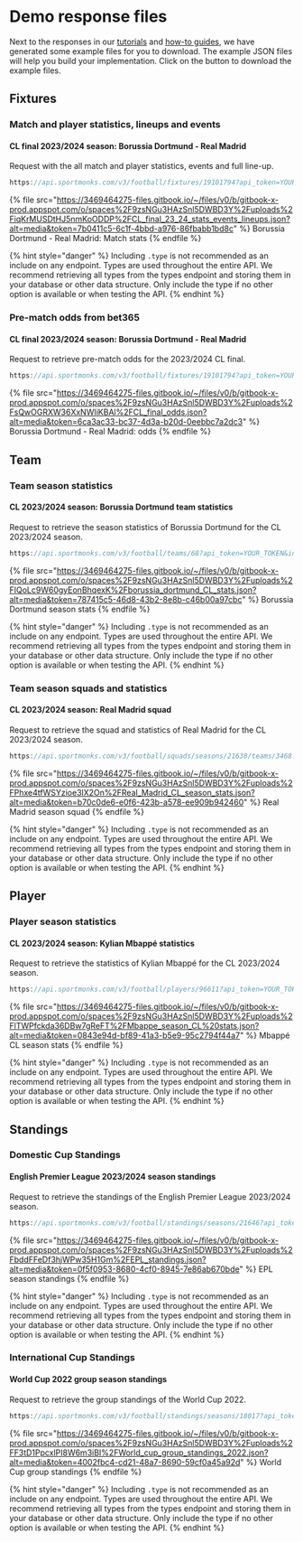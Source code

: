 # Demo response files

Next to the responses in our [tutorials](../tutorials-and-guides/tutorials) and [how-to guides](../tutorials-and-guides), we have generated some example files for you to download. The example JSON files will help you build your implementation. Click on the button to download the example files.

## **Fixtures**

### **Match and player statistics, lineups and events**

#### **CL final 2023/2024 season:** Borussia Dortmund **- Real Madrid**&#x20;

Request with the all match and player statistics, events and full line-up.

```javascript
https://api.sportmonks.com/v3/football/fixtures/19101794?api_token=YOUR_TOKEN&include=statistics.type;lineups.details.type;events.type
```

{% file src="https://3469464275-files.gitbook.io/~/files/v0/b/gitbook-x-prod.appspot.com/o/spaces%2F9zsNGu3HAzSnl5DWBD3Y%2Fuploads%2FiqKrMUSDtHJ5nmKoODDP%2FCL_final_23_24_stats_events_lineups.json?alt=media&token=7b0411c5-6c1f-4bbd-a976-86fbabb1bd8c" %}
Borussia Dortmund - Real Madrid: Match stats
{% endfile %}

{% hint style="danger" %}
Including `.type` is not recommended as an include on any endpoint. Types are used throughout the entire API. We recommend retrieving all types from the types endpoint and storing them in your database or other data structure. Only include the type if no other option is available or when testing the API.
{% endhint %}

### **Pre-match odds from bet365**

#### **CL final 2023/2024 season: Borussia Dortmund - Real Madrid**&#x20;

Request to retrieve pre-match odds for the 2023/2024 CL final.&#x20;

```javascript
https://api.sportmonks.com/v3/football/fixtures/19101794?api_token=YOUR_TOKEN&include=odds&filters=bookmakers:23
```

{% file src="https://3469464275-files.gitbook.io/~/files/v0/b/gitbook-x-prod.appspot.com/o/spaces%2F9zsNGu3HAzSnl5DWBD3Y%2Fuploads%2FsQwOGRXW36XxNWIiKBAl%2FCL_final_odds.json?alt=media&token=6ca3ac33-bc37-4d3a-b20d-0eebbc7a2dc3" %}
Borussia Dortmund - Real Madrid: odds
{% endfile %}

## **Team**

### **Team season statistics**

#### **CL 2023/2024 season: Borussia Dortmund team statistics**

Request to retrieve the season statistics of Borussia Dortmund for the CL 2023/2024 season.&#x20;

```javascript
https://api.sportmonks.com/v3/football/teams/68?api_token=YOUR_TOKEN&include=statistics.details.type&filters=teamStatisticSeasons:21638
```

{% file src="https://3469464275-files.gitbook.io/~/files/v0/b/gitbook-x-prod.appspot.com/o/spaces%2F9zsNGu3HAzSnl5DWBD3Y%2Fuploads%2FIQoLc9W60gyEonBhqexK%2Fborussia_dortmund_CL_stats.json?alt=media&token=787415c5-46d8-43b2-8e8b-c46b00a97cbc" %}
Borussia Dortmund season stats
{% endfile %}

{% hint style="danger" %}
Including `.type` is not recommended as an include on any endpoint. Types are used throughout the entire API. We recommend retrieving all types from the types endpoint and storing them in your database or other data structure. Only include the type if no other option is available or when testing the API.
{% endhint %}

### **Team season squads and statistics**

#### **CL 2023/2024 season: Real Madrid squad**

Request to retrieve the squad and statistics of Real Madrid for the CL 2023/2024 season.&#x20;

```javascript
https://api.sportmonks.com/v3/football/squads/seasons/21638/teams/3468?api_token=YOUR_TOKEN&include=player;details.type
```

{% file src="https://3469464275-files.gitbook.io/~/files/v0/b/gitbook-x-prod.appspot.com/o/spaces%2F9zsNGu3HAzSnl5DWBD3Y%2Fuploads%2FPhxe4tfWSYzioe3lX2On%2FReal_Madrid_CL_season_stats.json?alt=media&token=b70c0de6-e0f6-423b-a578-ee909b942460" %}
Real Madrid season squad
{% endfile %}

{% hint style="danger" %}
Including `.type` is not recommended as an include on any endpoint. Types are used throughout the entire API. We recommend retrieving all types from the types endpoint and storing them in your database or other data structure. Only include the type if no other option is available or when testing the API.
{% endhint %}

## **Player**

### **Player season statistics**

#### **CL 2023/2024 season: Kylian Mbappé statistics**

Request to retrieve the statistics of Kylian Mbappé for the CL 2023/2024 season.&#x20;

```javascript
https://api.sportmonks.com/v3/football/players/96611?api_token=YOUR_TOKEN&include=statistics.details.type&filters=playerStatisticSeasons:21638
```

{% file src="https://3469464275-files.gitbook.io/~/files/v0/b/gitbook-x-prod.appspot.com/o/spaces%2F9zsNGu3HAzSnl5DWBD3Y%2Fuploads%2FlTWPfckda36DBw7gReFT%2FMbappe_season_CL%20stats.json?alt=media&token=0843e94d-bf89-41a3-b5e9-95c2794f44a7" %}
Mbappé CL season stats
{% endfile %}

{% hint style="danger" %}
Including `.type` is not recommended as an include on any endpoint. Types are used throughout the entire API. We recommend retrieving all types from the types endpoint and storing them in your database or other data structure. Only include the type if no other option is available or when testing the API.
{% endhint %}

## **Standings**

### **Domestic Cup Standings**

#### **English Premier League 2023/2024 season standings**

Request to retrieve the standings of the English Premier League 2023/2024 season.

```javascript
https://api.sportmonks.com/v3/football/standings/seasons/21646?api_token=YOUR_TOKEN&include=participant;rule;details.type
```

{% file src="https://3469464275-files.gitbook.io/~/files/v0/b/gitbook-x-prod.appspot.com/o/spaces%2F9zsNGu3HAzSnl5DWBD3Y%2Fuploads%2FbddFFeDf3hjWPw35H1Gm%2FEPL_standings.json?alt=media&token=0f5f0953-8680-4cf0-8945-7e86ab670bde" %}
EPL season standings
{% endfile %}

{% hint style="danger" %}
Including `.type` is not recommended as an include on any endpoint. Types are used throughout the entire API. We recommend retrieving all types from the types endpoint and storing them in your database or other data structure. Only include the type if no other option is available or when testing the API.
{% endhint %}

### **International Cup Standings**

#### **World Cup 2022 group season standings**

Request to retrieve the group standings of the World Cup 2022.

```javascript
https://api.sportmonks.com/v3/football/standings/seasons/18017?api_token=YOUR_TOKEN&include=participant;rule;details.type
```

{% file src="https://3469464275-files.gitbook.io/~/files/v0/b/gitbook-x-prod.appspot.com/o/spaces%2F9zsNGu3HAzSnl5DWBD3Y%2Fuploads%2FF3tD1PpcxlPI8W6m3iBI%2FWorld_cup_group_standings_2022.json?alt=media&token=4002fbc4-cd21-48a7-8690-59cf0a45a92d" %}
World Cup group standings
{% endfile %}

{% hint style="danger" %}
Including `.type` is not recommended as an include on any endpoint. Types are used throughout the entire API. We recommend retrieving all types from the types endpoint and storing them in your database or other data structure. Only include the type if no other option is available or when testing the API.
{% endhint %}
